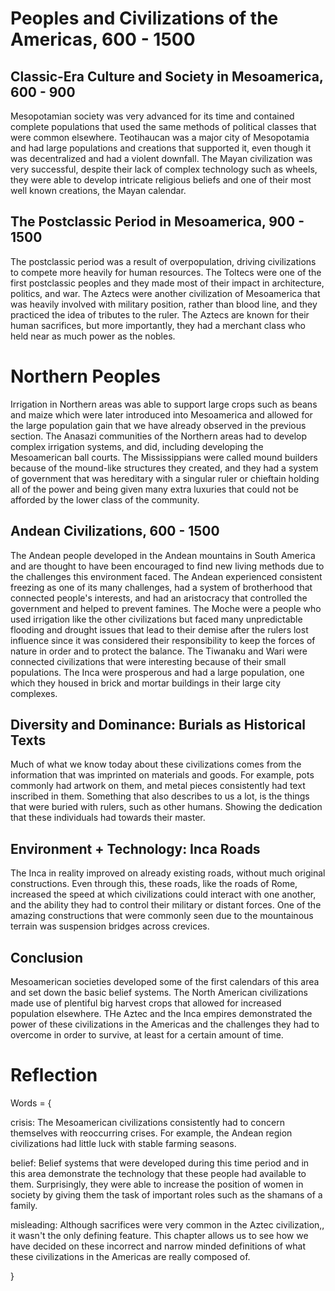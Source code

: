 # Peoples and Civilizations of the Americas, 600 - 1500

## Classic-Era Culture and Society in Mesoamerica, 600 - 900

Mesopotamian society was very advanced for its time and contained complete populations that used the same methods of political classes that were common elsewhere. Teotihaucan was a major city of Mesopotamia and had large populations and creations that supported it, even though it was decentralized and had a violent downfall. The Mayan civilization was very successful, despite their lack of complex technology such as wheels, they were able to develop intricate religious beliefs and one of their most well known creations, the Mayan calendar.

## The Postclassic Period in Mesoamerica, 900 - 1500

The postclassic period was a result of overpopulation, driving civilizations to compete more heavily for human resources. The Toltecs were one of the first postclassic peoples and they made most of their impact in architecture, politics, and war. The Aztecs were another civilization of Mesoamerica that was heavily involved with military position, rather than blood line, and they practiced the idea of tributes to the ruler. The Aztecs are known for their human sacrifices, but more importantly, they had a merchant class who held near as much power as the nobles.

# Northern Peoples

Irrigation in Northern areas was able to support large crops such as beans and maize which were later introduced into Mesoamerica and allowed for the large population gain that we have already observed in the previous section. The Anasazi communities of the Northern areas had to develop complex irrigation systems, and did, including developing the Mesoamerican ball courts. The Mississippians were called mound builders because of the mound-like structures they created, and they had a system of government that was hereditary with a singular ruler or chieftain holding all of the power and being given many extra luxuries that could not be afforded by the lower class of the community.

## Andean Civilizations, 600 - 1500

The Andean people developed in the Andean mountains in South America and are thought to have been encouraged to find new living methods due to the challenges this environment faced. The Andean experienced consistent freezing as one of its many challenges, had a system of brotherhood that connected people's interests, and had an aristocracy that controlled the government and helped to prevent famines. The Moche were a people who used irrigation like the other civilizations but faced many unpredictable flooding and drought issues that lead to their demise after the rulers lost influence since it was considered their responsibility to keep the forces of nature in order and to protect the balance. The Tiwanaku and Wari were connected civilizations that were interesting because of their small populations. The Inca were prosperous and had a large population, one which they housed in brick and mortar buildings in their large city complexes.

## Diversity and Dominance: Burials as Historical Texts

Much of what we know today about these civilizations comes from the information that was imprinted on materials and goods. For example, pots commonly had artwork on them, and metal pieces consistently had text inscribed in them. Something that also describes to us a lot, is the things that were buried with rulers, such as other humans. Showing the dedication that these individuals had towards their master.

## Environment + Technology: Inca Roads

The Inca in reality improved on already existing roads, without much original constructions. Even through this, these roads, like the roads of Rome, increased the speed at which civilizations could interact with one another, and the ability they had to control their military or distant forces. One of the amazing constructions that were commonly seen due to the mountainous terrain was suspension bridges across crevices. 

## Conclusion

Mesoamerican societies developed some of the first calendars of this area and set down the basic belief systems. The North American civilizations made use of plentiful big harvest crops that allowed for increased population elsewhere. THe Aztec and the Inca empires demonstrated the power of these civilizations in the Americas and the challenges they had to overcome in order to survive, at least for a certain amount of time.

# Reflection

Words = {

crisis: The Mesoamerican civilizations consistently had to concern themselves with reoccurring crises. For example, the Andean region civilizations had little luck with stable farming seasons.

belief: Belief systems that were developed during this time period and in this area demonstrate the technology that these people had available to them. Surprisingly, they were able to increase the position of women in society by giving them the task of important roles such as the shamans of a family.

misleading: Although sacrifices were very common in the Aztec civilization,, it wasn't the only defining feature. This chapter allows us to see how we have decided on these incorrect and narrow minded definitions of what these civilizations in the Americas are really composed of.

}
